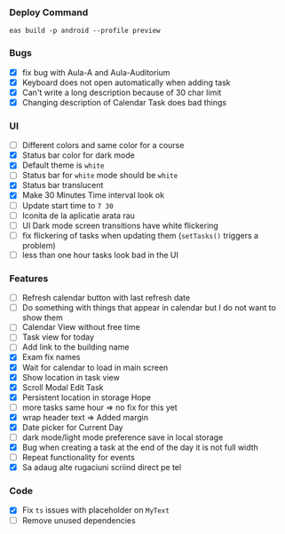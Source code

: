 ### Deploy Command 
`eas build -p android --profile preview`

### Bugs

- [X] fix bug with Aula-A and Aula-Auditorium
- [X] Keyboard does not open automatically when adding task
- [X] Can't write a long description because of 30 char limit
- [X] Changing description of Calendar Task does bad things

### UI

- [ ] Different colors and same color for a course
- [X] Status bar color for dark mode
- [X] Default theme is `white`
- [ ] Status bar for `white` mode should be `white`
- [X] Status bar translucent
- [X] Make 30 Minutes Time interval look ok
- [ ] Update start time to `7 30`
- [ ] Iconita de la aplicatie arata rau
- [ ] UI Dark mode screen transitions have white flickering
- [ ] fix flickering of tasks when updating them (`setTasks()` triggers a problem)
- [ ] less than one hour tasks look bad in the UI

### Features
- [ ] Refresh calendar button with last refresh date
- [ ] Do something with things that appear in calendar but I do not want to show them
- [ ] Calendar View without free time
- [ ] Task view for today
- [ ] Add link to the building name
- [X] Exam fix names
- [X] Wait for calendar to load in main screen
- [X] Show location in task view
- [X] Scroll Modal Edit Task
- [X] Persistent location in storage Hope
- [ ] more tasks same hour => no fix for this yet
- [X] wrap header text => Added margin
- [X] Date picker for Current Day
- [ ] dark mode/light mode preference save in local storage
- [X] Bug when creating a task at the end of the day it is not full width
- [ ] Repeat functionality for events
- [X] Sa adaug alte rugaciuni scriind direct pe tel

### Code
- [X] Fix `ts` issues with placeholder on `MyText`
- [ ] Remove unused dependencies